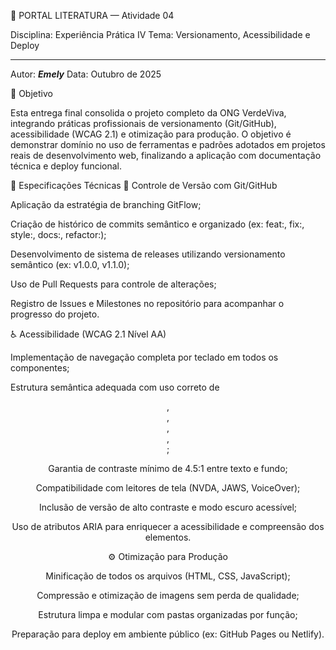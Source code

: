 🌿 PORTAL LITERATURA — Atividade 04

Disciplina: Experiência Prática IV
Tema: Versionamento, Acessibilidade e Deploy



----
Autor: ***Emely***
Data: Outubro de 2025

🎯 Objetivo

Esta entrega final consolida o projeto completo da ONG VerdeViva, integrando práticas profissionais de versionamento (Git/GitHub), acessibilidade (WCAG 2.1) e otimização para produção.
O objetivo é demonstrar domínio no uso de ferramentas e padrões adotados em projetos reais de desenvolvimento web, finalizando a aplicação com documentação técnica e deploy funcional.

🧩 Especificações Técnicas
🧠 Controle de Versão com Git/GitHub

Aplicação da estratégia de branching GitFlow;

Criação de histórico de commits semântico e organizado (ex: feat:, fix:, style:, docs:, refactor:);

Desenvolvimento de sistema de releases utilizando versionamento semântico (ex: v1.0.0, v1.1.0);

Uso de Pull Requests para controle de alterações;

Registro de Issues e Milestones no repositório para acompanhar o progresso do projeto.

♿ Acessibilidade (WCAG 2.1 Nível AA)

Implementação de navegação completa por teclado em todos os componentes;

Estrutura semântica adequada com uso correto de <header>, <nav>, <main>, <section>, <footer>;

Garantia de contraste mínimo de 4.5:1 entre texto e fundo;

Compatibilidade com leitores de tela (NVDA, JAWS, VoiceOver);

Inclusão de versão de alto contraste e modo escuro acessível;

Uso de atributos ARIA para enriquecer a acessibilidade e compreensão dos elementos.

⚙️ Otimização para Produção

Minificação de todos os arquivos (HTML, CSS, JavaScript);

Compressão e otimização de imagens sem perda de qualidade;

Estrutura limpa e modular com pastas organizadas por função;

Preparação para deploy em ambiente público (ex: GitHub Pages ou Netlify).
